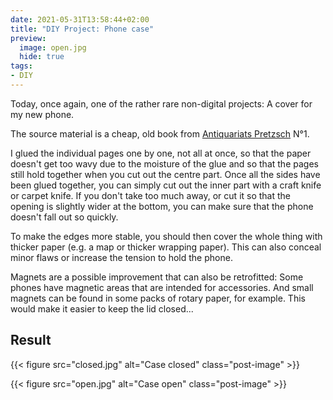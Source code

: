 ```yaml
---
date: 2021-05-31T13:58:44+02:00
title: "DIY Project: Phone case"
preview:
  image: open.jpg
  hide: true
tags:
- DIY
---
```


Today, once again, one of the rather rare non-digital projects: A cover for my new phone.
<!--more-->

The source material is a cheap, old book from [Antiquariats Pretzsch](https://antiquariat-pretzsch.de/) N°1.

I glued the individual pages one by one, not all at once, so that the paper doesn't get too wavy due to the moisture of the glue and so that the pages still hold together when you cut out the centre part. Once all the sides have been glued together, you can simply cut out the inner part with a craft knife or carpet knife. If you don't take too much away, or cut it so that the opening is slightly wider at the bottom, you can make sure that the phone doesn't fall out so quickly.

To make the edges more stable, you should then cover the whole thing with thicker paper (e.g. a map or thicker wrapping paper). This can also conceal minor flaws or increase the tension to hold the phone.

Magnets are a possible improvement that can also be retrofitted: Some phones have magnetic areas that are intended for accessories. And small magnets can be found in some packs of rotary paper, for example. This would make it easier to keep the lid closed...

## Result

{{< figure src="closed.jpg" alt="Case closed" class="post-image" >}}

{{< figure src="open.jpg" alt="Case open" class="post-image" >}}
